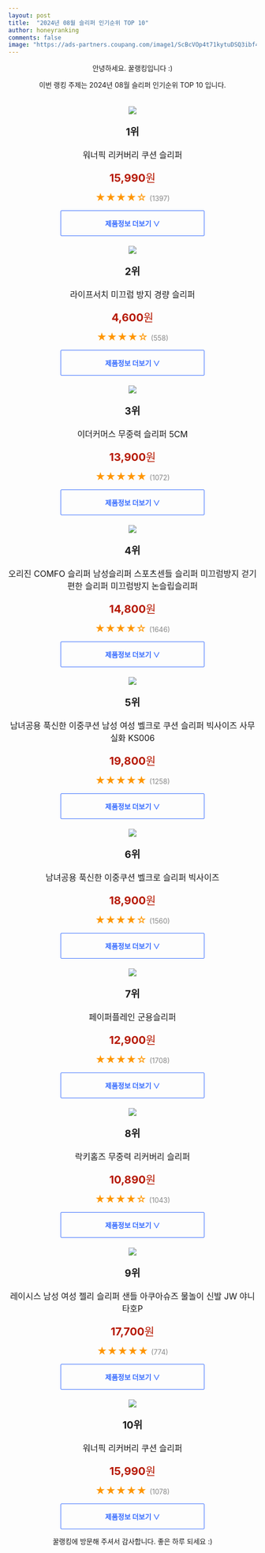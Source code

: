 ```yaml
---
layout: post
title:  "2024년 08월 슬리퍼 인기순위 TOP 10"
author: honeyranking
comments: false
image: "https://ads-partners.coupang.com/image1/ScBcVOp4t71kytuDSQ3ibf47S9fyDd-bL_f5X86wee_L5yb2kiRtv6feN52Ph_onSSVCTpqpdw6miFv7zxmjKFDKxdwZ1h5ZqGHIde3N3L2jKHHMY_MtuMoISaInNGMfhRDN2UXQMJ7_G7Gritaotk75l_RtSCfRS2weaU0jrMfyBr8Htex_XgCnypuKJMyC2-DJNjC9aL61B1q8cJ7k28JbHcfwW2pzJehXbtOPiO2wneOwxFdcwQwsGx10Oyv8nE6wZx7tBEJhb8aLEsmfaPixW34aod15dqWOJ1KFdLvhvvVP75Q5aTdmGA6WHA=="
---
```

<p style="text-align: center;">안녕하세요. 꿀랭킹입니다 :)</p>
<p style="text-align: center;">이번 랭킹 주제는 2024년 08월 슬리퍼 인기순위 TOP 10 입니다.</p><center><img src="https://ads-partners.coupang.com/image1/ScBcVOp4t71kytuDSQ3ibf47S9fyDd-bL_f5X86wee_L5yb2kiRtv6feN52Ph_onSSVCTpqpdw6miFv7zxmjKFDKxdwZ1h5ZqGHIde3N3L2jKHHMY_MtuMoISaInNGMfhRDN2UXQMJ7_G7Gritaotk75l_RtSCfRS2weaU0jrMfyBr8Htex_XgCnypuKJMyC2-DJNjC9aL61B1q8cJ7k28JbHcfwW2pzJehXbtOPiO2wneOwxFdcwQwsGx10Oyv8nE6wZx7tBEJhb8aLEsmfaPixW34aod15dqWOJ1KFdLvhvvVP75Q5aTdmGA6WHA==" style="margin-top:20px" /></center><p style="text-align: center; font-size: 20px"><b>1위</b></p><p style="text-align: center; font-size: 17px">워너픽 리커버리 쿠션 슬리퍼</p><p style="text-align: center;"><span style="color: #b61800; font-size: 22px;"><b>15,990</b>원</span></p><p style="text-align: center;"><span style="color: #ff9600; font-size: 20px;">★★★★☆ </span><span style="color: #878787;">(1397)</span></p><center><a href="https://link.coupang.com/re/AFFSDP?lptag=AF3899140&subid=honeyrank&pageKey=8106173503&itemId=22946830591&vendorItemId=89981748092&traceid=V0-153-4172ecb9c307a72c&clickBeacon=1b99fea0-501f-11ef-87e4-c8c36b0326a1%7E3&requestid=20240802010000881069961169&token=31850C%7CMIXED"><div style="font-size: 14px; display: inline-block; padding: 15px 90px; color: #346aff; border-radius: 2px; border: 1px solid #346aff; cursor: pointer;"><b>제품정보 더보기 &or;</b></div></a></center><center><img src="https://ads-partners.coupang.com/image1/8eBQwDDlAJ6Az-PS8bt4QHVEXDsuod4yjMOn_3bsKd7_5QgH_t1Q4Qzy543RKRfdvh_dvjc9wVBRi0pMmDH5Jjvsjku2cx1IqTa1FodXk2VNWWL12zTKWwheYt1vEY2GCDs7AUQlVmknvzChGCSIvUNvuyUJzYZ9SwoI2dCL9rJb_pcszmadEO3TfqdlJzpguqq2mOUEzxJwt-X7Z9rpieZtMF0VjEdf97-UHRT1ReUoKM6njd03L7uVEbP9p_6bwFifW70v6omWID4tqVPbKWxk1TIDJSDpDQJe" style="margin-top:20px" /></center><p style="text-align: center; font-size: 20px"><b>2위</b></p><p style="text-align: center; font-size: 17px">라이프서치 미끄럼 방지 경량 슬리퍼</p><p style="text-align: center;"><span style="color: #b61800; font-size: 22px;"><b>4,600</b>원</span></p><p style="text-align: center;"><span style="color: #ff9600; font-size: 20px;">★★★★☆ </span><span style="color: #878787;">(558)</span></p><center><a href="https://link.coupang.com/re/AFFSDP?lptag=AF3899140&subid=honeyrank&pageKey=6921483969&itemId=16716655159&vendorItemId=83898896455&traceid=V0-153-431dfb722fcdb9f0&requestid=20240802010000881069961169&token=31850C%7CMIXED"><div style="font-size: 14px; display: inline-block; padding: 15px 90px; color: #346aff; border-radius: 2px; border: 1px solid #346aff; cursor: pointer;"><b>제품정보 더보기 &or;</b></div></a></center><center><img src="https://ads-partners.coupang.com/image1/ZrsjoeCLCBpABPRRZlmRyC8KQlJDb0lPTP548MT-xMDBAJvpbFHmuA-0uSRMqY0UDGyCRtAb1Qh3LSyQznDJsvvyvhf6KdEIAk7s6SR6awsdIpDDMgmEN3KbCR5k_wu8HQtWg3rEtEaqD-Kzj0uXUQ_boJQY6eOuZoOOjEjFe3uuPg3d_TaALt3dLbHkXAIDlRev9m0fVQao0XnmO7jgEU_vjKnBn22DrCMFwor4CoGprPak2DBU8psJaNnF1x7RUHXhaUU6M7QY82jqmSGlGS2YcAwt6iyX5pEnGpEkm-kN8WPpQmBSUlRv" style="margin-top:20px" /></center><p style="text-align: center; font-size: 20px"><b>3위</b></p><p style="text-align: center; font-size: 17px">이더커머스 무중력 슬리퍼 5CM</p><p style="text-align: center;"><span style="color: #b61800; font-size: 22px;"><b>13,900</b>원</span></p><p style="text-align: center;"><span style="color: #ff9600; font-size: 20px;">★★★★★ </span><span style="color: #878787;">(1072)</span></p><center><a href="https://link.coupang.com/re/AFFSDP?lptag=AF3899140&subid=honeyrank&pageKey=7770410464&itemId=21828738987&vendorItemId=88877177160&traceid=V0-153-8cd7945287fdebd4&requestid=20240802010000881069961169&token=31850C%7CMIXED"><div style="font-size: 14px; display: inline-block; padding: 15px 90px; color: #346aff; border-radius: 2px; border: 1px solid #346aff; cursor: pointer;"><b>제품정보 더보기 &or;</b></div></a></center><center><img src="https://ads-partners.coupang.com/image1/XXMHzCUHQt3GJIyCXX7vVReEEkhKNObmPQLAgWyaM9X_uzSlZ8nWhXpQg-H3KIWQXftK0MKYFOI_S617eRDujileuH6PioOo3nYNKHhso4s2MNra-mCLYP08Mvah8kSXN5dOBvL1ufTwhuyduZby-QXtj-ul54OFarV17NQrYLmkk9D5RQLU3QGYPgALoFA4ZpvzCKWC6nSHJrfq-pVMEIXx3DITGIjTUlW9f2J_hkQX-k_QE8Qmuo6OQCKy4dq02kxzm2KUrdbgbJyEnikDrrR0GIn6hN8m2apdW5Slf9fepX_DEOr3c3nKGnAK4qH7" style="margin-top:20px" /></center><p style="text-align: center; font-size: 20px"><b>4위</b></p><p style="text-align: center; font-size: 17px">오리진 COMFO 슬리퍼 남성슬리퍼 스포츠센들 슬리퍼 미끄럼방지 걷기편한 슬리퍼 미끄럼방지 논슬립슬리퍼</p><p style="text-align: center;"><span style="color: #b61800; font-size: 22px;"><b>14,800</b>원</span></p><p style="text-align: center;"><span style="color: #ff9600; font-size: 20px;">★★★★☆ </span><span style="color: #878787;">(1646)</span></p><center><a href="https://link.coupang.com/re/AFFSDP?lptag=AF3899140&subid=honeyrank&pageKey=7299952185&itemId=21172919265&vendorItemId=85862521585&traceid=V0-153-fe1cb825e12cf6b2&clickBeacon=1b99fea0-501f-11ef-a1ff-f45ffc45c02a%7E3&requestid=20240802010000881069961169&token=31850C%7CMIXED"><div style="font-size: 14px; display: inline-block; padding: 15px 90px; color: #346aff; border-radius: 2px; border: 1px solid #346aff; cursor: pointer;"><b>제품정보 더보기 &or;</b></div></a></center><center><img src="https://ads-partners.coupang.com/image1/Uy7dZtzofGOGOp8GUz5pFFcpNcHGmdb56ng9N1bZ7YJPHrLWyxqiytvWWrcFsPPYISKiWnvPByGRj58nufYGADfKEFYEDIEJFzjiPuRWoWUeVycVOVBE4y8835cHJBNOvrkVCrQulyz-CXgtgb5dfTdJiNcArzpEUOY6hc1Dh-Xlx991GwTiT3dQ820aPfLMyynW74YhHk7XPd7yh3DIOYtHiRTHeWPr-jSTO9U6O8hHOQpd2XUViSVbAXV90HPWR_2e8AZWutHNwtKIIH70Ktqqf_bCPFruP05Q5QFWx03MwsB16jSDO1Qz" style="margin-top:20px" /></center><p style="text-align: center; font-size: 20px"><b>5위</b></p><p style="text-align: center; font-size: 17px">남녀공용 푹신한 이중쿠션 남성 여성 벨크로 쿠션 슬리퍼 빅사이즈 사무실화 KS006</p><p style="text-align: center;"><span style="color: #b61800; font-size: 22px;"><b>19,800</b>원</span></p><p style="text-align: center;"><span style="color: #ff9600; font-size: 20px;">★★★★★ </span><span style="color: #878787;">(1258)</span></p><center><a href="https://link.coupang.com/re/AFFSDP?lptag=AF3899140&subid=honeyrank&pageKey=7070432407&itemId=17556143886&vendorItemId=88821942344&traceid=V0-153-798179f2426f61eb&requestid=20240802010000881069961169&token=31850C%7CMIXED"><div style="font-size: 14px; display: inline-block; padding: 15px 90px; color: #346aff; border-radius: 2px; border: 1px solid #346aff; cursor: pointer;"><b>제품정보 더보기 &or;</b></div></a></center><center><img src="https://ads-partners.coupang.com/image1/ibk3sFnIohOJsrzNiff31wgv9-bXcQuNTxmu77j3dFsOiE6vKmAicqGqjL6euja1goBOIYNdQZ1yA5Bcfh6hJc65lnh_e5mAvxOQh7d9prkc6GOSMsUfxevTLPdioAGUfWX9wAXt7d4ceMNcgzOtqm4Q6VjYcwYEZmR0ehLeN65oGmD_WT6-FnUic7hE-xoPhklo-gNddDJdXiSy6U4na_fs41CpKQ6b9YwbFZyK4wl4iTU3f1fuceC_0gL0gQ_NNRzI-lL9FwADyHPp7vEXkSOkIBpNj--mNgZFlD6ug7hZ3WB1FPNUAr-l" style="margin-top:20px" /></center><p style="text-align: center; font-size: 20px"><b>6위</b></p><p style="text-align: center; font-size: 17px">남녀공용 푹신한 이중쿠션 벨크로 슬리퍼 빅사이즈</p><p style="text-align: center;"><span style="color: #b61800; font-size: 22px;"><b>18,900</b>원</span></p><p style="text-align: center;"><span style="color: #ff9600; font-size: 20px;">★★★★☆ </span><span style="color: #878787;">(1560)</span></p><center><a href="https://link.coupang.com/re/AFFSDP?lptag=AF3899140&subid=honeyrank&pageKey=6539343460&itemId=14553255721&vendorItemId=81796739176&traceid=V0-153-61e5016dbe8e27f0&requestid=20240802010000881069961169&token=31850C%7CMIXED"><div style="font-size: 14px; display: inline-block; padding: 15px 90px; color: #346aff; border-radius: 2px; border: 1px solid #346aff; cursor: pointer;"><b>제품정보 더보기 &or;</b></div></a></center><center><img src="https://ads-partners.coupang.com/image1/3jGS95zWaHdkOSA43pG2EXi7F-BXQlpninOcN96efceyediF0aQb1h9gy_evktsKKboDIrLwa_wxf4i6zUJLtot-MqUsUM91ubYAyoJEKkfU8mQRpeyTkneAJfAyfKmRdkdUT6TRXsOtyskfJhYoMn4dkhhf8SMIJlz2Ea3UfuIS7JkJ0ZwU2aeB-oM5c21X2GBT7v8TUCokg1IoHJLJnHUXM8K6Dg2gbt_lm7nBlRP7HDHxn2scWGVr-rZ4DMsOqgHKSGpUtx1AbQgiLWiZ77E9RfB8D3qAj8k=" style="margin-top:20px" /></center><p style="text-align: center; font-size: 20px"><b>7위</b></p><p style="text-align: center; font-size: 17px">페이퍼플레인 군용슬리퍼</p><p style="text-align: center;"><span style="color: #b61800; font-size: 22px;"><b>12,900</b>원</span></p><p style="text-align: center;"><span style="color: #ff9600; font-size: 20px;">★★★★☆ </span><span style="color: #878787;">(1708)</span></p><center><a href="https://link.coupang.com/re/AFFSDP?lptag=AF3899140&subid=honeyrank&pageKey=121378492&itemId=361057706&vendorItemId=3878387139&traceid=V0-153-25f776cf8b83d9b2&requestid=20240802010000881069961169&token=31850C%7CMIXED"><div style="font-size: 14px; display: inline-block; padding: 15px 90px; color: #346aff; border-radius: 2px; border: 1px solid #346aff; cursor: pointer;"><b>제품정보 더보기 &or;</b></div></a></center><center><img src="https://ads-partners.coupang.com/image1/MDO99XmC18RF1kq7MBl37217l-vqrgcl1wd73S00c7TlPdo5OnA8jo09BmpmGSMsPiJWAXNmVzzVVWKlBcbi4s8POH4CJ8znb0g9iZ03dGysyMYqBZxREplpiacLSE_ECq0K0sL1Ptw4-wV72P9xVXmpvu0OrGhny52yUCzYKZinG3N_inilRjZ8-Tf028zAGd8CFndAQAn8WeaVLprGjHYZzeg3qBBnbLtI3lPMasQyhocDiLHTOzQalDsNV2Ipvv4TC3ok3xm0j7j4WaKazDVRCzAuwJY3beX5-6YOCtyRLHw96cXGZNI=" style="margin-top:20px" /></center><p style="text-align: center; font-size: 20px"><b>8위</b></p><p style="text-align: center; font-size: 17px">락키홈즈 무중력  리커버리 슬리퍼</p><p style="text-align: center;"><span style="color: #b61800; font-size: 22px;"><b>10,890</b>원</span></p><p style="text-align: center;"><span style="color: #ff9600; font-size: 20px;">★★★★☆ </span><span style="color: #878787;">(1043)</span></p><center><a href="https://link.coupang.com/re/AFFSDP?lptag=AF3899140&subid=honeyrank&pageKey=7652367322&itemId=20364604557&vendorItemId=89533306649&traceid=V0-153-77d6b30fb9ef545b&requestid=20240802010000881069961169&token=31850C%7CMIXED"><div style="font-size: 14px; display: inline-block; padding: 15px 90px; color: #346aff; border-radius: 2px; border: 1px solid #346aff; cursor: pointer;"><b>제품정보 더보기 &or;</b></div></a></center><center><img src="https://ads-partners.coupang.com/image1/hx3jyWPtncppOaSsh3x_2Jy3GdrWyel5ttGy1oZZKiqzAswIdc4-N0WFjPQqSxwZyXI3Yc5mvM6vbTHSYHcXP8hLpckjhvDOTfSSpzG8PwmSQg0Pz7J0fjhhw_SeD5KL4uxG7m-89mEDMwNaDPjln6XSlKlkmFcjfujoCOqFEfJSut7eHNy8eEiezsYtkeIS1fpm8kQ1YLVOiXnIp9AH1RfvfZNAitzlHwMX6fvMdE9GxoAaypBE7v9l7Wd_2IRL6KiWnb40jbYJeSeWAz-yyeC1ksfeBamK5Du1uKZzb6QwqJNfwQCnD5Y=" style="margin-top:20px" /></center><p style="text-align: center; font-size: 20px"><b>9위</b></p><p style="text-align: center; font-size: 17px">레이시스 남성 여성 젤리 슬리퍼 샌들 아쿠아슈즈 물놀이 신발 JW 야니타호P</p><p style="text-align: center;"><span style="color: #b61800; font-size: 22px;"><b>17,700</b>원</span></p><p style="text-align: center;"><span style="color: #ff9600; font-size: 20px;">★★★★★ </span><span style="color: #878787;">(774)</span></p><center><a href="https://link.coupang.com/re/AFFSDP?lptag=AF3899140&subid=honeyrank&pageKey=5436100861&itemId=8252211147&vendorItemId=87368274309&traceid=V0-153-25bce9d657f161d7&requestid=20240802010000881069961169&token=31850C%7CMIXED"><div style="font-size: 14px; display: inline-block; padding: 15px 90px; color: #346aff; border-radius: 2px; border: 1px solid #346aff; cursor: pointer;"><b>제품정보 더보기 &or;</b></div></a></center><center><img src="https://ads-partners.coupang.com/image1/ceJatLW_wioV4fhscR1YX2Lhi9sBenRAdHfJMft1MzpOMPBiqauye-FKaX-bxu9jDpkmO5IraPYUK4MkO4HGwX_ra4TOfKiCEKgp-6dtH87TpbLi97GNR0niF51o5Cv679z2dS01lGbR7kTV0BNaqRuw55itsDSJmnr-ciYEwDGtkeYTGh4l1HVReU571-RmGgF5QuO0k6ydRqOq81YVwmz9vqFhIrE83Zr6pxFkBKBMiweOoiS33eSnZ5sZTgpRIT3O0ClM0T9LLjLhyzvA8hpQXbSXYOD7-Uaj7W9SbRZQOErGRzRYeLe7ui7b-Q==" style="margin-top:20px" /></center><p style="text-align: center; font-size: 20px"><b>10위</b></p><p style="text-align: center; font-size: 17px">워너픽 리커버리 쿠션 슬리퍼</p><p style="text-align: center;"><span style="color: #b61800; font-size: 22px;"><b>15,990</b>원</span></p><p style="text-align: center;"><span style="color: #ff9600; font-size: 20px;">★★★★★ </span><span style="color: #878787;">(1078)</span></p><center><a href="https://link.coupang.com/re/AFFSDP?lptag=AF3899140&subid=honeyrank&pageKey=8106173503&itemId=22946830589&vendorItemId=89981748065&traceid=V0-153-4172ecb9c307a72c&clickBeacon=1b9a25b0-501f-11ef-819c-aafae3d65958%7E3&requestid=20240802010000881069961169&token=31850C%7CMIXED"><div style="font-size: 14px; display: inline-block; padding: 15px 90px; color: #346aff; border-radius: 2px; border: 1px solid #346aff; cursor: pointer;"><b>제품정보 더보기 &or;</b></div></a></center><p style="text-align: center;">꿀랭킹에 방문해 주셔서 감사합니다. 좋은 하루 되세요 :)</p>